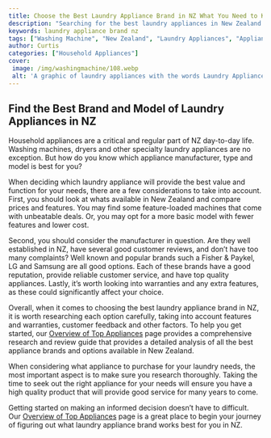```yaml
---
title: Choose the Best Laundry Appliance Brand in NZ What You Need to Know
description: "Searching for the best laundry appliances in New Zealand Learn what factors to consider and the different brands to help you pick the right one for you This post provides an in-depth guide to the features and prices of the top laundry appliance brands in NZ"
keywords: laundry appliance brand nz
tags: ["Washing Machine", "New Zealand", "Laundry Appliances", "Appliance Brand", "Appliance Guide"]
author: Curtis
categories: ["Household Appliances"]
cover: 
 image: /img/washingmachine/108.webp
 alt: 'A graphic of laundry appliances with the words Laundry Appliance Brand NZ'
---
```

## Find the Best Brand and Model of Laundry Appliances in NZ
Household appliances are a critical and regular part of NZ day-to-day life. Washing machines, dryers and other specialty laundry appliances are no exception. But how do you know which appliance manufacturer, type and model is best for you? 

When deciding which laundry appliance will provide the best value and function for your needs, there are a few considerations to take into account. First, you should look at whats available in New Zealand and compare prices and features. You may find some feature-loaded machines that come with unbeatable deals. Or, you may opt for a more basic model with fewer features and lower cost. 

Second, you should consider the manufacturer in question. Are they well established in NZ, have several good customer reviews, and don’t have too many complaints? Well known and popular brands such a Fisher & Paykel, LG and Samsung are all good options. Each of these brands have a good reputation, provide reliable customer service, and have top quality appliances. Lastly, it’s worth looking into warranties and any extra features, as these could significantly affect your choice.

Overall, when it comes to choosing the best laundry appliance brand in NZ, it is worth researching each option carefully, taking into account features and warranties, customer feedback and other factors. To help you get started, our [Overview of Top Appliances](./pages/appliance-overview) page provides a comprehensive research and review guide that provides a detailed analysis of all the best appliance brands and options available in New Zealand. 

When considering what appliance to purchase for your laundry needs, the most important aspect is to make sure you research thoroughly. Taking the time to seek out the right appliance for your needs will ensure you have a high quality product that will provide good service for many years to come.

Getting started on making an informed decision doesn’t have to difficult. Our [Overview of Top Appliances](./pages/appliance-overview) page is a great place to begin your journey of figuring out what laundry appliance brand works best for you in NZ.
